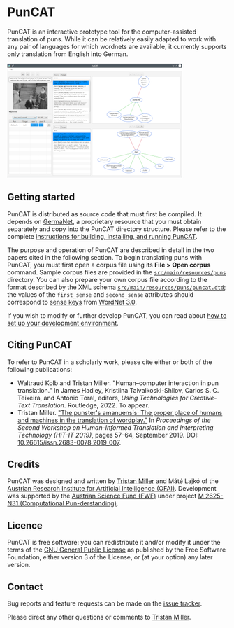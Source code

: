 # PunCAT

PunCAT is an interactive prototype tool for the computer-assisted
translation of puns.  While it can be relatively easily adapted to
work with any pair of languages for which wordnets are available, it
currently supports only translation from English into German.

[![PunCAT screenshot](./puncat_thumb.png)](puncat.png)

## Getting started

PunCAT is distributed as source code that must first be compiled.  It
depends on [GermaNet](http://www.sfs.uni-tuebingen.de/GermaNet/), a
proprietary resource that you must obtain separately and copy into the
PunCAT directory structure.  Please refer to the complete
[instructions for building, installing, and running
PunCAT](INSTALL.md).

The purpose and operation of PunCAT are described in detail in the two
papers cited in the following section.  To begin translating puns with
PunCAT, you must first open a corpus file using its **File > Open
corpus** command.  Sample corpus files are provided in the
[`src/main/resources/puns`](src/main/resources/puns) directory.  You
can also prepare your own corpus file according to the format
described by the XML schema
[`src/main/resources/puns/puncat.dtd`](src/main/resources/puns/puncat.dtd);
the values of the `first_sense` and `second_sense` attributes should
correspond to [sense
keys](https://wordnet.princeton.edu/documentation/senseidx5wn) from
[WordNet 3.0](https://wordnet.princeton.edu/).

If you wish to modify or further develop PunCAT, you can read about
[how to set up your development environment](DEVELOPING.md).

## Citing PunCAT

To refer to PunCAT in a scholarly work, please cite either or both of
the following publications:

- Waltraud Kolb and Tristan Miller. "Human–computer interaction in pun
  translation." In James Hadley, Kristiina Taivalkoski-Shilov, Carlos
  S. C. Teixeira, and Antonio Toral, editors, _Using Technologies for
  Creative-Text Translation_. Routledge, 2022. To appear.
- Tristan Miller. ["The punster's amanuensis: The proper place of
  humans and machines in the translation of
  wordplay."](https://dx.doi.org/10.26615/issn.2683-0078.2019_007) In
  _Proceedings of the Second Workshop on Human-Informed Translation
  and Interpreting Тechnology (HiT-IT 2019)_, pages 57–64,
  September 2019. DOI:
  [10.26615/issn.2683-0078.2019_007](https://dx.doi.org/10.26615/issn.2683-0078.2019_007).

## Credits

PunCAT was designed and written by [Tristan
Miller](https://logological.org/) and Máté Lajkó of the [Austrian
Research Institute for Artificial Intelligence
(OFAI)](https://www.ofai.at/).  Development was supported by the
[Austrian Science Fund (FWF)](https://www.fwf.ac.at/en/) under project
[M 2625-N31 (Computational
Pun-derstanding)](https://punderstanding.ofai.at/).

## Licence

PunCAT is free software: you can redistribute it and/or modify it
under the terms of the [GNU General Public
License](https://www.gnu.org/licenses/gpl-3.0.en.html) as published by
the Free Software Foundation, either version 3 of the License, or (at
your option) any later version.

## Contact

Bug reports and feature requests can be made on the [issue tracker](https://github.com/OFAI/PunCAT/issues).

Please direct any other questions or comments to [Tristan
Miller](https://logological.org/).

